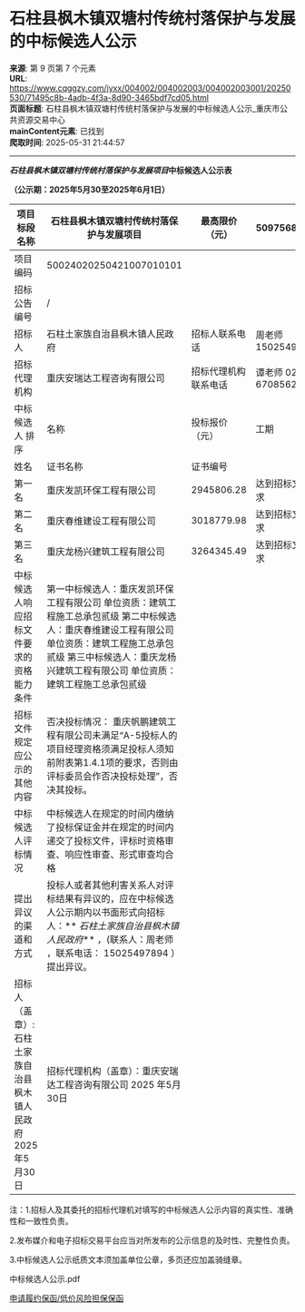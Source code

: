 # 石柱县枫木镇双塘村传统村落保护与发展的中标候选人公示

**来源**: 第 9 页第 7 个元素  
**URL**: https://www.cqggzy.com/jyxx/004002/004002003/004002003001/20250530/71495c8b-4adb-4f3a-8d90-3465bdf7cd05.html  
**页面标题**: 石柱县枫木镇双塘村传统村落保护与发展的中标候选人公示_重庆市公共资源交易中心  
**mainContent元素**: 已找到  
**爬取时间**: 2025-05-31 21:44:57

---

**_石柱县枫木镇双塘村传统村落保护与发展项目_****中标候选人公示表******

**（公示期：****2025****年****5****月****30****至****2025****年****6****月****1****日）**

项目标段名称 |  石柱县枫木镇双塘村传统村落保护与发展项目 |  最高限价 （元） |  5097568.00元  
---|---|---|---  
项目编码 |  50024020250421007010101  
招标公告编号 |  /  
招标人 |  石柱土家族自治县枫木镇人民政府 |  招标人联系电话 |  周老师 15025497894  
招标代理机构 |  重庆安瑞达工程咨询有限公司 |  招标代理机构联系电话 |  谭老师 023-67085620  
中标候选人 排序 |  名称 |  投标报价（元） |  工期 |  质量 |  拟任项目负责人  
姓名 |  证书名称 |  证书编号  
第一名 |  重庆发凯环保工程有限公司 |  2945806.28  |  达到招标文件要求 |  达到招标文件要求 |  钱瑜 |  二级注册建造师 |  渝2502019202000283  
第二名 |  重庆春维建设工程有限公司 |  3018779.98  |  达到招标文件要求 |  达到招标文件要求 |  张士金 |  二级注册建造师 |  渝2502010201001495  
第三名 |  重庆龙杨兴建筑工程有限公司 |  3264345.49 |  达到招标文件要求 |  达到招标文件要求 |  李涛 |  二级注册建造师 |  渝2502013201403027  
中标候选人响应招标文件要求的资格能力条件 |  第一中标候选人：重庆发凯环保工程有限公司 单位资质：建筑工程施工总承包贰级 第二中标候选人：重庆春维建设工程有限公司 单位资质：建筑工程施工总承包贰级 第三中标候选人：重庆龙杨兴建筑工程有限公司 单位资质：建筑工程施工总承包贰级  
招标文件规定应公示的其他内容 |  否决投标情况： 重庆帆鹏建筑工程有限公司未满足“A-5投标人的项目经理资格须满足投标人须知前附表第1.4.1项的要求，否则由评标委员会作否决投标处理”，否决其投标。  
中标候选人评标情况 |  中标候选人在规定的时间内缴纳了投标保证金并在规定的时间内递交了投标文件，评标时资格审查、响应性审查、形式审查均合格  
提出异议的渠道和方式 |  投标人或者其他利害关系人对评标结果有异议的，应在中标候选人公示期内以书面形式向招标人：** _石柱土家族自治县枫木镇人民政府_** ，(联系人：周老师 ，联系电话： 15025497894  ）提出异议。  
招标人（盖章）:石柱土家族自治县枫木镇人民政府 2025年5月30日 |  招标代理机构（盖章）：重庆安瑞达工程咨询有限公司 2025 年5月30日  
  
注：1.招标人及其委托的招标代理机对填写的中标候选人公示内容的真实性、准确性和一致性负责。

2.发布媒介和电子招标交易平台应当对所发布的公示信息的及时性、完整性负责。

3.中标候选人公示纸质文本须加盖单位公章，多页还应加盖骑缝章。

  
  
  
中标候选人公示.pdf    
  
[ 申请履约保函/低价风险担保保函 ](https://jrfw.jszx.cqggzy.com/financeplatform/index.html)


